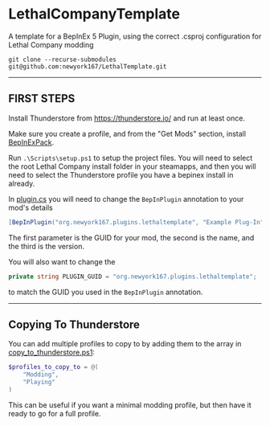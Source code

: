 # LethalCompanyTemplate
A template for a BepInEx 5 Plugin, using the correct .csproj configuration for Lethal Company modding

`git clone --recurse-submodules git@github.com:newyork167/LethalTemplate.git`

---

## FIRST STEPS

Install Thunderstore from https://thunderstore.io/ and run at least once. 

Make sure you create a profile, and from the "Get Mods" section, install [BepInExPack](https://thunderstore.io/c/lethal-company/p/BepInEx/BepInExPack/). 

Run `.\Scripts\setup.ps1` to setup the project files. You will need to select the root Lethal Company install folder in your steamapps, and then you will need to select the Thunderstore profile you have a bepinex install in already.

In [plugin.cs](LethalCompanyTemplate/Plugin.cs) you will need to change the `BepInPlugin` annotation to your mod's details

```csharp
[BepInPlugin("org.newyork167.plugins.lethaltemplate", "Example Plug-In", "1.0.0.0")]
```

The first parameter is the GUID for your mod, the second is the name, and the third is the version.

You will also want to change the 

```csharp
private string PLUGIN_GUID = "org.newyork167.plugins.lethaltemplate";
```

to match the GUID you used in the `BepInPlugin` annotation.

---

[//]: # (## Building)

## Copying To Thunderstore

You can add multiple profiles to copy to by adding them to the array in [copy_to_thunderstore.ps1](.\Scripts\copy_to_thunderstore.ps1):

```powershell
$profiles_to_copy_to = @(
    "Modding",
    "Playing"
)
```

This can be useful if you want a minimal modding profile, but then have it ready to go for a full profile.
